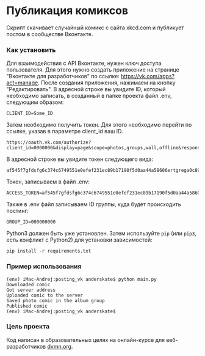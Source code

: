 # Публикация комиксов

Cкрипт скачивает случайный комикс с сайта xkcd.com и публикует постом в сообществе Вконтакте.

### Как установить

Для взаимодействия с API Вконтакте, нужен ключ доступа пользователя. Для этого нужно создать приложение на странице "Вконтакте для разработчиков" по ссылке: https://vk.com/apps?act=manage. После создания приложения, нажимаем на кнопку "Редактировать". В адресной строке вы увидите ID, который необходимо записать, в созданный в папке проекта файл .env, следующим образом:
```
CLIENT_ID=Some_ID
```

Затем необходимо получить токен. Для этого необходимо перейти по ссылке, указав в параметре client_id ваш ID.
```
https://oauth.vk.com/authorize?client_id=0000000&display=page&scope=photos,groups,wall,offline&response_type=token&v=5.95
```
В адресной строке вы увидите токен следующего вида:
```
af545f7gfdsfg6c374c6749551e0efef231ec89b17190f5d0aa44a58606ertgrega0c89b41906gwec
```
Токен, записываем в файл .env:
```
ACCESS_TOKEN=af545f7gfdsfg6c374c6749551e0efef231ec89b17190f5d0aa44a58606ertgrega0c89b41906gwec
```
Также в .env файл записываем ID группы, куда будет происходить постинг:
```
GROUP_ID=000000000
```
Python3 должен быть уже установлен. 
Затем используйте `pip` (или `pip3`, есть конфликт с Python2) для установки зависимостей:
```
pip install -r requirements.txt
```
### Пример использования
```
(env) iMac-Andrej:posting_vk anderskate$ python main.py 
Downloaded comic
Got server address
Uploaded comic to the server
Saved photo comic in the album group
Published comic
(env) iMac-Andrej:posting_vk anderskate$ 

```

### Цель проекта

Код написан в образовательных целях на онлайн-курсе для веб-разработчиков [dvmn.org](https://dvmn.org/).
